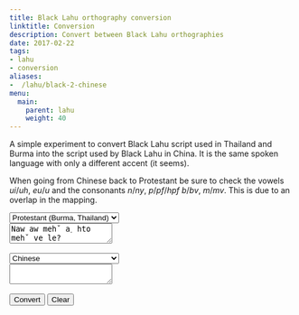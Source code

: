 ```yaml
---
title: Black Lahu orthography conversion
linktitle: Conversion
description: Convert between Black Lahu orthographies
date: 2017-02-22
tags:
- lahu
- conversion
aliases:
-  /lahu/black-2-chinese
menu:
  main:
    parent: lahu
    weight: 40
---
```


A simple experiment to convert Black Lahu script used in Thailand and Burma
into the script used by Black Lahu in China. It is the same spoken language
with only a different accent (it seems).

When going from Chinese back to Protestant be sure to check the vowels _ui_/_uh_, _eu_/_u_ and the consonants _n_/_ny_, _p_/_pf_/_hpf_ _b_/_bv_, _m_/_mv_. This is due to an overlap in the mapping.

<select id="srcOrth">
<option value="prot" selected>Protestant (Burma, Thailand)</option>
<option value="chin">Chinese</option>
</select>
<br>
<textarea id="src">Naw aw mehˇ a˰ hto mehˇ ve le?</textarea>
<br>
<br>
<select id="dstOrth">
<option value="prot">Protestant (Burma, Thailand)</option>
<option value="chin" selected>Chinese</option>
</select>
<br>
<textarea id="dst"></textarea>
<br>
<br>
<button id="convert">Convert</button>
<button id="srcReset">Clear</button>

<script src="/js/lahu-converter.js"></script>
